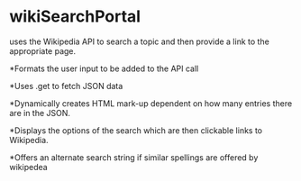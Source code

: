 # wikiSearchPortal
uses the Wikipedia API to search a topic and then provide a link to the appropriate page.

*Formats the user input to be added to the API call

*Uses .get to fetch JSON data

*Dynamically creates HTML mark-up dependent on how many entries there are in the JSON.

*Displays the options of the search which are then clickable links to Wikipedia.

*Offers an alternate search string if similar spellings are offered by wikipedea
